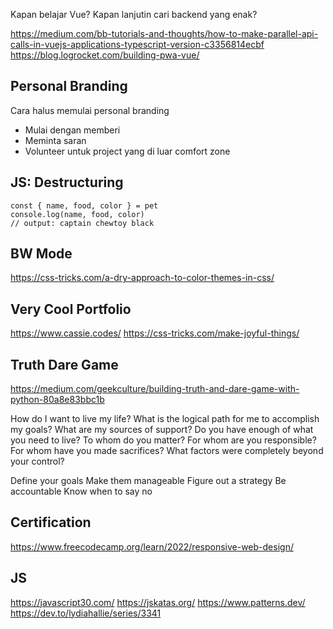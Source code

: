 Kapan belajar Vue? Kapan lanjutin cari backend yang enak?

https://medium.com/bb-tutorials-and-thoughts/how-to-make-parallel-api-calls-in-vuejs-applications-typescript-version-c3356814ecbf
https://blog.logrocket.com/building-pwa-vue/

## Personal Branding

Cara halus memulai personal branding
- Mulai dengan memberi
- Meminta saran
- Volunteer untuk project yang di luar comfort zone

## JS: Destructuring

```
const { name, food, color } = pet
console.log(name, food, color)
// output: captain chewtoy black
```

## BW Mode

https://css-tricks.com/a-dry-approach-to-color-themes-in-css/

## Very Cool Portfolio

https://www.cassie.codes/
https://css-tricks.com/make-joyful-things/

## Truth Dare Game

https://medium.com/geekculture/building-truth-and-dare-game-with-python-80a8e83bbc1b

How do I want to live my life?
What is the logical path for me to accomplish my goals?
What are my sources of support?
Do you have enough of what you need to live?
To whom do you matter?
For whom are you responsible?
For whom have you made sacrifices?
What factors were completely beyond your control?

Define your goals
Make them manageable
Figure out a strategy
Be accountable
Know when to say no

## Certification

https://www.freecodecamp.org/learn/2022/responsive-web-design/

## JS

https://javascript30.com/
https://jskatas.org/
https://www.patterns.dev/
https://dev.to/lydiahallie/series/3341